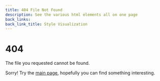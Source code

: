 ```yaml
---
title: 404 File Not Found
description: See the various html elements all on one page
back_links:
back_link_title: Style Visualization
---
```



# 404

The file you requested cannot be found.

Sorry!  Try the [main page](/), hopefully you can find something interesting.

